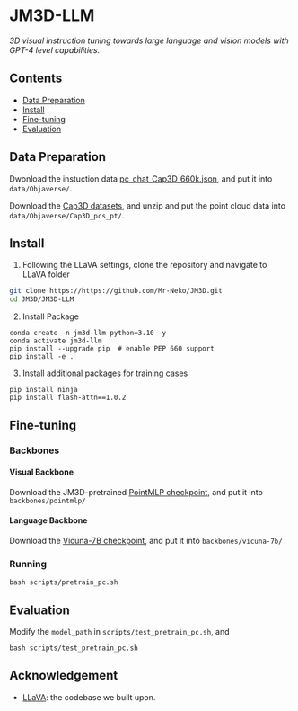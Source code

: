# JM3D-LLM

*3D visual instruction tuning towards large language and vision models with GPT-4 level capabilities.*

## Contents
- [Data Preparation](#data-preparation)
- [Install](#install)
- [Fine-tuning](#fine-tuning)
- [Evaluation](#evaluation)

## Data Preparation

Dwonload the instuction data [pc_chat_Cap3D_660k.json](https://stuxmueducn-my.sharepoint.com/:f:/g/personal/22920182204313_stu_xmu_edu_cn/EklPiEX2CTZBmPrLVpotyaUBtKhmtxos7RI4I66Ld7eYzw?e=vBYPAi), and put it into `data/Objaverse/`.

Download the [Cap3D datasets](https://huggingface.co/datasets/tiange/Cap3D/tree/main/PointCloud_pt_zips), and unzip and put the point cloud data into `data/Objaverse/Cap3D_pcs_pt/`.

## Install

1. Following the LLaVA settings, clone the repository and navigate to LLaVA folder
```bash
git clone https://https://github.com/Mr-Neko/JM3D.git
cd JM3D/JM3D-LLM
```

2. Install Package
```Shell
conda create -n jm3d-llm python=3.10 -y
conda activate jm3d-llm
pip install --upgrade pip  # enable PEP 660 support
pip install -e .
```

3. Install additional packages for training cases
```
pip install ninja
pip install flash-attn==1.0.2
```

## Fine-tuning
### Backbones
#### Visual Backbone
Download the JM3D-pretrained [PointMLP checkpoint](https://stuxmueducn-my.sharepoint.com/:f:/g/personal/22920182204313_stu_xmu_edu_cn/EklPiEX2CTZBmPrLVpotyaUBtKhmtxos7RI4I66Ld7eYzw?e=vBYPAi), and put it into `backbones/pointmlp/`

#### Language Backbone
Download the [Vicuna-7B checkpoint](https://huggingface.co/lmsys/vicuna-7b-v1.3), and put it into `backbones/vicuna-7b/`

### Running
```
bash scripts/pretrain_pc.sh
```

## Evaluation
Modify the `model_path` in `scripts/test_pretrain_pc.sh`, and 
```
bash scripts/test_pretrain_pc.sh
```

## Acknowledgement

- [LLaVA](https://github.com/haotian-liu/LLaVA): the codebase we built upon.
